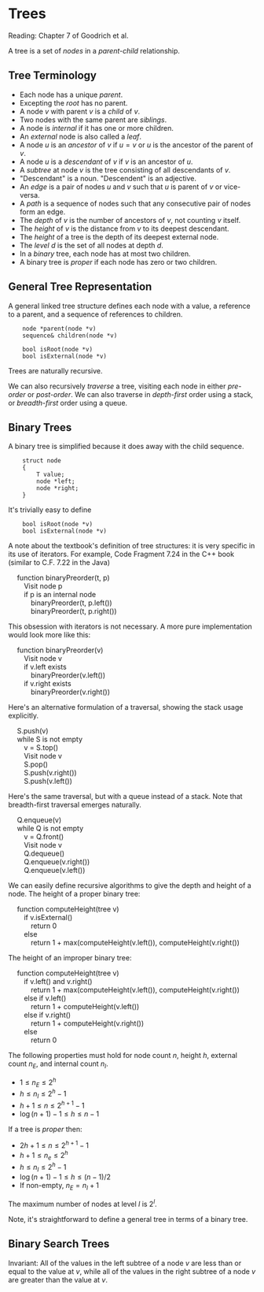 # Trees

Reading: Chapter 7 of Goodrich et al.

A tree is a set of *nodes* in a *parent-child* relationship.

## Tree Terminology

- Each node has a unique *parent*.
- Excepting the *root* has no parent.
- A node $v$ with parent $v$ is a *child* of $v$.
- Two nodes with the same parent are *siblings*.
- A node is *internal* if it has one or more children.
- An *external* node is also called a *leaf*.
- A node $u$ is an *ancestor* of $v$ if $u = v$ or $u$ is the ancestor of the parent of $v$.
- A node $u$ is a *descendant* of $v$ if $v$ is an ancestor of $u$.
- A *subtree* at node $v$ is the tree consisting of all descendants of $v$.
- "Descendant" is a noun. "Descendent" is an adjective.
- An *edge* is a pair of nodes $u$ and $v$ such that $u$ is parent of $v$ or vice-versa.
- A *path* is a sequence of nodes such that any consecutive pair of nodes form an edge.
- The *depth* of $v$ is the number of ancestors of $v$, not counting $v$ itself.
- The *height* of $v$ is the distance from $v$ to its deepest descendant.
- The *height* of a tree is the depth of its deepest external node.
- The *level* $d$ is the set of all nodes at depth $d$.
- In a *binary* tree, each node has at most two children.
- A binary tree is *proper* if each node has zero or two children.

## General Tree Representation

A general linked tree structure defines each node with a value, a reference to a parent, and a sequence of references to children.

		node *parent(node *v)
		sequence& children(node *v)

		bool isRoot(node *v)
		bool isExternal(node *v)

Trees are naturally recursive. 

We can also recursively *traverse* a tree, visiting each node in either *pre-order* or *post-order*. We can also traverse in *depth-first* order using a stack, or *breadth-first* order using a queue.

## Binary Trees

A binary tree is simplified because it does away with the child sequence.

		struct node
		{
			T value;
			node *left;
			node *right;
		}

It's trivially easy to define

		bool isRoot(node *v)
		bool isExternal(node *v)

A note about the textbook's definition of tree structures: it is very specific in its use of iterators. For example, Code Fragment 7.24 in the C++ book (similar to C.F. 7.22 in the Java)

&emsp; function binaryPreorder(t, p)  
&emsp;&emsp; Visit node p  
&emsp;&emsp; if p is an internal node  
&emsp;&emsp;&emsp; binaryPreorder(t, p.left())  
&emsp;&emsp;&emsp; binaryPreorder(t, p.right())  

This obsession with iterators is not necessary. A more pure implementation would look more like this:

&emsp; function binaryPreorder(v)  
&emsp;&emsp; Visit node v  
&emsp;&emsp; if v.left exists  
&emsp;&emsp;&emsp; binaryPreorder(v.left())  
&emsp;&emsp; if v.right exists  
&emsp;&emsp;&emsp; binaryPreorder(v.right())  

Here's an alternative formulation of a traversal, showing the stack usage explicitly.

&emsp; S.push(v)  
&emsp; while S is not empty  
&emsp;&emsp; v = S.top()  
&emsp;&emsp; Visit node v  
&emsp;&emsp; S.pop()  
&emsp;&emsp; S.push(v.right())  
&emsp;&emsp; S.push(v.left())  

Here's the same traversal, but with a queue instead of a stack. Note that breadth-first traversal emerges naturally.

&emsp; Q.enqueue(v)  
&emsp; while Q is not empty  
&emsp;&emsp; v = Q.front()  
&emsp;&emsp; Visit node v  
&emsp;&emsp; Q.dequeue()  
&emsp;&emsp; Q.enqueue(v.right())  
&emsp;&emsp; Q.enqueue(v.left())  

We can easily define recursive algorithms to give the depth and height of a node. The height of a proper binary tree:

&emsp; function computeHeight(tree v)  
&emsp;&emsp; if v.isExternal()  
&emsp;&emsp;&emsp; return 0  
&emsp;&emsp; else  
&emsp;&emsp;&emsp; return 1 + max(computeHeight(v.left()), computeHeight(v.right())  

The height of an improper binary tree:

&emsp; function computeHeight(tree v)  
&emsp;&emsp; if v.left() and v.right()  
&emsp;&emsp;&emsp; return 1 + max(computeHeight(v.left()), computeHeight(v.right())  
&emsp;&emsp; else if v.left()  
&emsp;&emsp;&emsp; return 1 + computeHeight(v.left())  
&emsp;&emsp; else if v.right()  
&emsp;&emsp;&emsp; return 1 + computeHeight(v.right())  
&emsp;&emsp; else  
&emsp;&emsp;&emsp; return 0  

The following properties must hold for node count $n$, height $h$, external count $n_E$, and internal count $n_I$.

- $1 \le n_E \le 2^h$
- $h \le n_I \le 2^h - 1$
- $h + 1 \le n \le 2^{h+1} - 1$
- $\log(n+1) - 1 \le h \le n - 1$

If a tree is *proper* then:

- $2h + 1 \le n \le 2^{h+1} - 1$
- $h + 1 \le n_e \le 2^h$
- $h \le n_I \le 2^h - 1$
- $\log(n+1) - 1 \le h \le (n - 1) / 2$
- If non-empty, $n_E = n_I + 1$

The maximum number of nodes at level $l$ is $2^l$.

Note, it's straightforward to define a general tree in terms of a binary tree.

## Binary Search Trees

Invariant: All of the values in the left subtree of a node $v$ are less than or equal to the value at $v$, while all of the values in the right subtree of a node $v$ are greater than the value at $v$.

